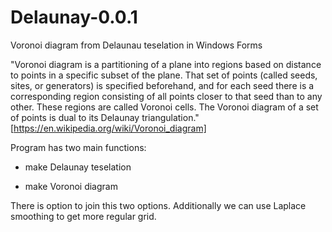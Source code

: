 # Delaunay-0.0.1
Voronoi diagram from Delaunau teselation in Windows Forms

"Voronoi diagram is a partitioning of a plane into regions based on distance to points in a specific subset of the plane. That set of points (called seeds, sites, or generators) is specified beforehand, and for each seed there is a corresponding region consisting of all points closer to that seed than to any other. These regions are called Voronoi cells. The Voronoi diagram of a set of points is dual to its Delaunay triangulation." [https://en.wikipedia.org/wiki/Voronoi_diagram]

Program has two main functions:

- make Delaunay teselation

- make Voronoi diagram

There is option to join this two options. Additionally we can use Laplace smoothing to get more regular grid.
